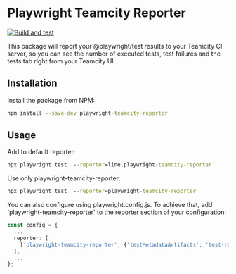 # Playwright Teamcity Reporter

[![Build and test](https://github.com/artemrudenko/playwright-teamcity-reporter/actions/workflows/build-and-test.yml/badge.svg)](https://github.com/artemrudenko/playwright-teamcity-reporter/actions/workflows/build-and-test.yml)

This package will report your @playwright/test results to your Teamcity CI server, so you can see the number of executed tests, test failures and the tests tab right from your Teamcity UI.

## Installation

Install the package from NPM:

```cmd
npm install --save-dev playwright-teamcity-reporter
```

## Usage

Add to default reporter:

```cmd
npx playwright test  --reporter=line,playwright-teamcity-reporter
```

Use only playwright-teamcity-reporter:

```cmd
npx playwright test  --reporter=playwright-teamcity-reporter
```

You can also configure using playwright.config.js. To achieve that, add 'playwright-teamcity-reporter' to the reporter section of your configuration:

```ts
const config = {
  ...
  reporter: [
    ['playwright-teamcity-reporter', {'testMetadataArtifacts': 'test-results', logConfig: false}],
  ],
  ...
};
```
